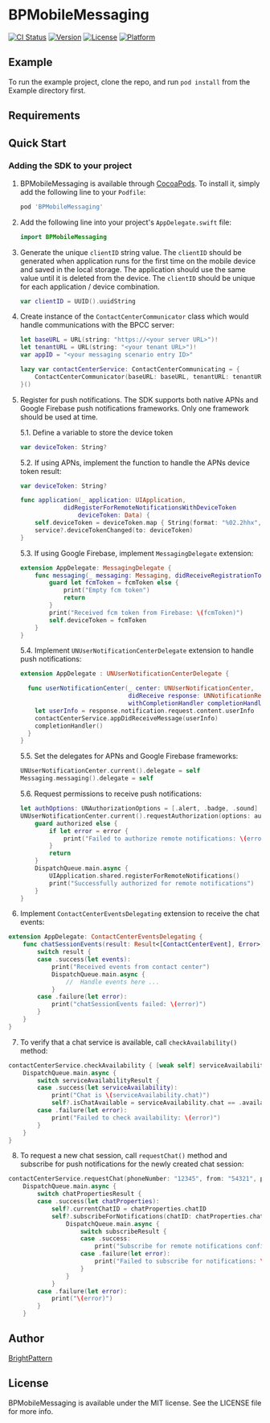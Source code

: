 # BPMobileMessaging

[![CI Status](https://img.shields.io/travis/brightpattern.com/BPMobileMessaging.svg?style=flat)](https://travis-ci.org/brightpattern.com/BPMobileMessaging)
[![Version](https://img.shields.io/cocoapods/v/BPMobileMessaging.svg?style=flat)](https://cocoapods.org/pods/BPMobileMessaging)
[![License](https://img.shields.io/cocoapods/l/BPMobileMessaging.svg?style=flat)](https://cocoapods.org/pods/BPMobileMessaging)
[![Platform](https://img.shields.io/cocoapods/p/BPMobileMessaging.svg?style=flat)](https://cocoapods.org/pods/BPMobileMessaging)

## Example

To run the example project, clone the repo, and run `pod install` from the Example directory first.

## Requirements

## Quick Start
### Adding the SDK to your project

1. BPMobileMessaging is available through [CocoaPods](https://cocoapods.org). To install
it, simply add the following line to your `Podfile`:
    ```ruby
    pod 'BPMobileMessaging'
    ```
2. Add the following line into your project's `AppDelegate.swift` file:
    ```swift
    import BPMobileMessaging
    ```
3. Generate the unique `clientID` string value. The `clientID` should be generated when application runs for the first time on the mobile device and saved in the local storage. The application should use the same value until it is deleted from the device. The `clientID` should be unique for each application / device combination.
    ```swift
    var clientID = UUID().uuidString
    ```
4. Create instance of the `ContactCenterCommunicator` class which would handle communications with the BPCC server:
    ```swift
    let baseURL = URL(string: "https://<your server URL>")!
    let tenantURL = URL(string: "<your tenant URL>")!
    var appID = "<your messaging scenario entry ID>"

    lazy var contactCenterService: ContactCenterCommunicating = {
        ContactCenterCommunicator(baseURL: baseURL, tenantURL: tenantURL, appID: appID, clientID: clientID)
    }()
    ```
5. Register for push notifications. The SDK supports both native APNs and Google Firebase push notifications frameworks. Only one framework should be used at time.
    
    5.1. Define a variable to store the device token
    ```swift
    var deviceToken: String?
    ```
    5.2. If using APNs, implement the function to handle the APNs device token result:
    ```swift
    var deviceToken: String?

    func application(_ application: UIApplication,
                didRegisterForRemoteNotificationsWithDeviceToken
                    deviceToken: Data) {
        self.deviceToken = deviceToken.map { String(format: "%02.2hhx", $0) }.joined()
        service?.deviceTokenChanged(to: deviceToken)
    }
    ```
    5.3. If using Google Firebase, implement `MessagingDelegate` extension:
    ```swift
    extension AppDelegate: MessagingDelegate {
        func messaging(_ messaging: Messaging, didReceiveRegistrationToken fcmToken: String?) {
            guard let fcmToken = fcmToken else {
                print("Empty fcm token")
                return
            }
            print("Received fcm token from Firebase: \(fcmToken)")
            self.deviceToken = fcmToken
        }
    }
    ```
    5.4. Implement `UNUserNotificationCenterDelegate` extension to handle push notifications:
    ```swift
    extension AppDelegate : UNUserNotificationCenterDelegate {

      func userNotificationCenter(_ center: UNUserNotificationCenter,
                                  didReceive response: UNNotificationResponse,
                                  withCompletionHandler completionHandler: @escaping () -> Void) {
        let userInfo = response.notification.request.content.userInfo
        contactCenterService.appDidReceiveMessage(userInfo)
        completionHandler()
      }
    }
    ```
    5.5. Set the delegates for APNs and Google Firebase frameworks:
    ```swift
    UNUserNotificationCenter.current().delegate = self
    Messaging.messaging().delegate = self
    ```
    5.6. Request permissions to receive push notifications:
    ```swift
    let authOptions: UNAuthorizationOptions = [.alert, .badge, .sound]
    UNUserNotificationCenter.current().requestAuthorization(options: authOptions) { (authorized, error) in
        guard authorized else {
            if let error = error {
                print("Failed to authorize remote notifications: \(error)")
            }
            return
        }
        DispatchQueue.main.async {
            UIApplication.shared.registerForRemoteNotifications()
            print("Successfully authorized for remote notifications")
        }
    }
    ```
6. Implement `ContactCenterEventsDelegating` extension to receive the chat events:
```swift
extension AppDelegate: ContactCenterEventsDelegating {
    func chatSessionEvents(result: Result<[ContactCenterEvent], Error>) {
        switch result {
        case .success(let events):
            print("Received events from contact center")
            DispatchQueue.main.async {
                //  Handle events here ...
            }
        case .failure(let error):
            print("chatSessionEvents failed: \(error)")
        }
    }
}
```
7. To verify that a chat service is available, call `checkAvailability()` method:
```swift
contactCenterService.checkAvailability { [weak self] serviceAvailabilityResult in
    DispatchQueue.main.async {
        switch serviceAvailabilityResult {
        case .success(let serviceAvailability):
            print("Chat is \(serviceAvailability.chat)")
            self?.isChatAvailable = serviceAvailability.chat == .available
        case .failure(let error):
            print("Failed to check availability: \(error)")
        }
    }
}
```
8. To request a new chat session, call `requestChat()` method and subscribe for push notifications for the newly created chat session:
```swift
contactCenterService.requestChat(phoneNumber: "12345", from: "54321", parameters: [:]) { [weak self] chatPropertiesResult in
    DispatchQueue.main.async {
        switch chatPropertiesResult {
        case .success(let chatProperties):
            self?.currentChatID = chatProperties.chatID
            self?.subscribeForNotifications(chatID: chatProperties.chatID) { subscribeResult in
                DispatchQueue.main.async {
                    switch subscribeResult {
                    case .success:
                        print("Subscribe for remote notifications confirmed")
                    case .failure(let error):
                        print("Failed to subscribe for notifications: \(error)")
                    }
                }
            }
        case .failure(let error):
            print("\(error)")
        }
    }
```
## Author

[BrightPattern](https://brightpattern.com)

## License

BPMobileMessaging is available under the MIT license. See the LICENSE file for more info.
